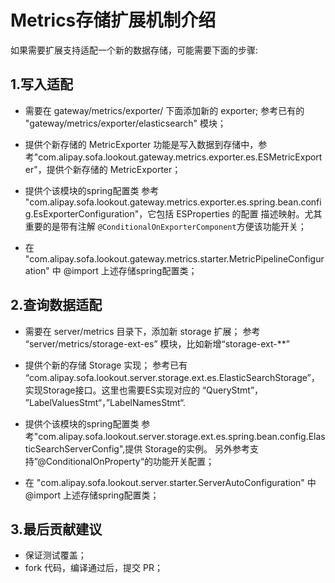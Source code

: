 # Metrics存储扩展机制介绍

如果需要扩展支持适配一个新的数据存储，可能需要下面的步骤:

## 1.写入适配

- 需要在 gateway/metrics/exporter/ 下面添加新的 exporter;
  参考已有的 "gateway/metrics/exporter/elasticsearch" 模块；
  
- 提供个新存储的 MetricExporter
  功能是写入数据到存储中，参考"com.alipay.sofa.lookout.gateway.metrics.exporter.es.ESMetricExporter"，提供个新存储的 MetricExporter；

- 提供个该模块的spring配置类
  参考 "com.alipay.sofa.lookout.gateway.metrics.exporter.es.spring.bean.config.EsExporterConfiguration"，它包括 ESProperties 的配置
  描述映射。尤其重要的是带有注解 `@ConditionalOnExporterComponent`方便该功能开关；
  
- 在 "com.alipay.sofa.lookout.gateway.metrics.starter.MetricPipelineConfiguration" 中 @import 上述存储spring配置类；
  
## 2.查询数据适配

- 需要在 server/metrics 目录下，添加新 storage 扩展；
  参考  “server/metrics/storage-ext-es” 模块，比如新增“storage-ext-**”
  
- 提供个新的存储 Storage 实现；
  参考已有 “com.alipay.sofa.lookout.server.storage.ext.es.ElasticSearchStorage”，实现Storage接口。这里也需要ES实现对应的 “QueryStmt”，
  ”LabelValuesStmt“，”LabelNamesStmt“.
  
- 提供个该模块的spring配置类
  参考"com.alipay.sofa.lookout.server.storage.ext.es.spring.bean.config.ElasticSearchServerConfig",提供 Storage的实例。
  另外参考支持”@ConditionalOnProperty“的功能开关配置；
  
- 在 "com.alipay.sofa.lookout.server.starter.ServerAutoConfiguration" 中 @import 上述存储spring配置类；

## 3.最后贡献建议

- 保证测试覆盖；
- fork 代码，编译通过后，提交 PR；
  
